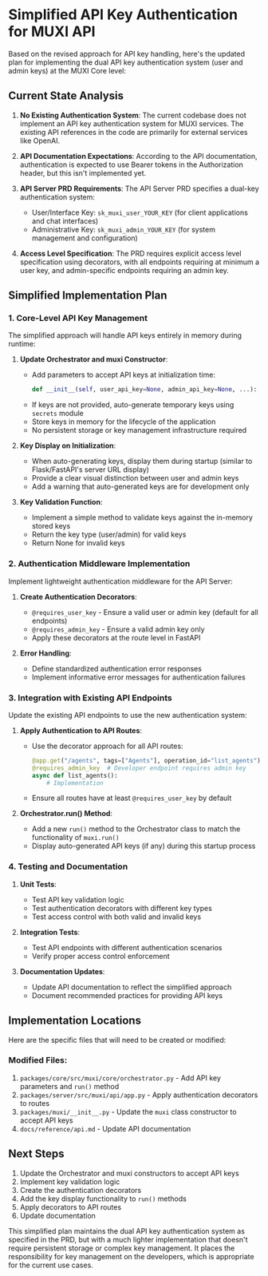 # Simplified API Key Authentication for MUXI API

Based on the revised approach for API key handling, here's the updated plan for implementing the dual API key authentication system (user and admin keys) at the MUXI Core level:

## Current State Analysis

1. **No Existing Authentication System**: The current codebase does not implement an API key authentication system for MUXI services. The existing API references in the code are primarily for external services like OpenAI.

2. **API Documentation Expectations**: According to the API documentation, authentication is expected to use Bearer tokens in the Authorization header, but this isn't implemented yet.

3. **API Server PRD Requirements**: The API Server PRD specifies a dual-key authentication system:
   - User/Interface Key: `sk_muxi_user_YOUR_KEY` (for client applications and chat interfaces)
   - Administrative Key: `sk_muxi_admin_YOUR_KEY` (for system management and configuration)

4. **Access Level Specification**: The PRD requires explicit access level specification using decorators, with all endpoints requiring at minimum a user key, and admin-specific endpoints requiring an admin key.

## Simplified Implementation Plan

### 1. Core-Level API Key Management

The simplified approach will handle API keys entirely in memory during runtime:

1. **Update Orchestrator and muxi Constructor**:
   - Add parameters to accept API keys at initialization time:
     ```python
     def __init__(self, user_api_key=None, admin_api_key=None, ...):
     ```
   - If keys are not provided, auto-generate temporary keys using `secrets` module
   - Store keys in memory for the lifecycle of the application
   - No persistent storage or key management infrastructure required

2. **Key Display on Initialization**:
   - When auto-generating keys, display them during startup (similar to Flask/FastAPI's server URL display)
   - Provide a clear visual distinction between user and admin keys
   - Add a warning that auto-generated keys are for development only

3. **Key Validation Function**:
   - Implement a simple method to validate keys against the in-memory stored keys
   - Return the key type (user/admin) for valid keys
   - Return None for invalid keys

### 2. Authentication Middleware Implementation

Implement lightweight authentication middleware for the API Server:

1. **Create Authentication Decorators**:
   - `@requires_user_key` - Ensure a valid user or admin key (default for all endpoints)
   - `@requires_admin_key` - Ensure a valid admin key only
   - Apply these decorators at the route level in FastAPI

2. **Error Handling**:
   - Define standardized authentication error responses
   - Implement informative error messages for authentication failures

### 3. Integration with Existing API Endpoints

Update the existing API endpoints to use the new authentication system:

1. **Apply Authentication to API Routes**:
   - Use the decorator approach for all API routes:

     ```python
     @app.get("/agents", tags=["Agents"], operation_id="list_agents")
     @requires_admin_key  # Developer endpoint requires admin key
     async def list_agents():
         # Implementation
     ```

   - Ensure all routes have at least `@requires_user_key` by default

2. **Orchestrator.run() Method**:
   - Add a new `run()` method to the Orchestrator class to match the functionality of `muxi.run()`
   - Display auto-generated API keys (if any) during this startup process

### 4. Testing and Documentation

1. **Unit Tests**:
   - Test API key validation logic
   - Test authentication decorators with different key types
   - Test access control with both valid and invalid keys

2. **Integration Tests**:
   - Test API endpoints with different authentication scenarios
   - Verify proper access control enforcement

3. **Documentation Updates**:
   - Update API documentation to reflect the simplified approach
   - Document recommended practices for providing API keys

## Implementation Locations

Here are the specific files that will need to be created or modified:

### Modified Files:
1. `packages/core/src/muxi/core/orchestrator.py` - Add API key parameters and `run()` method
2. `packages/server/src/muxi/api/app.py` - Apply authentication decorators to routes
3. `packages/muxi/__init__.py` - Update the `muxi` class constructor to accept API keys
4. `docs/reference/api.md` - Update API documentation

## Next Steps

1. Update the Orchestrator and muxi constructors to accept API keys
2. Implement key validation logic
3. Create the authentication decorators
4. Add the key display functionality to `run()` methods
5. Apply decorators to API routes
6. Update documentation

This simplified plan maintains the dual API key authentication system as specified in the PRD, but with a much lighter implementation that doesn't require persistent storage or complex key management. It places the responsibility for key management on the developers, which is appropriate for the current use cases.
